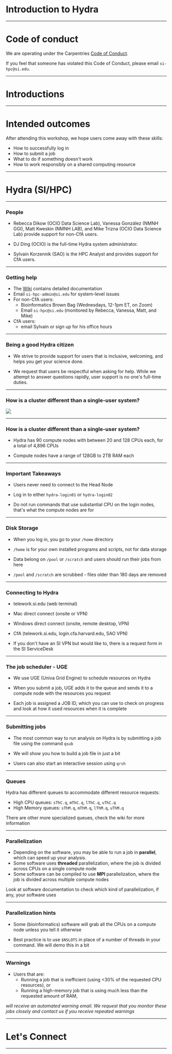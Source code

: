 <style>
.reveal h1,
.reveal h2,
.reveal h3,
.reveal h4,
.reveal h5,
.reveal h6 {
  text-transform: none;
}
</style>

# Introduction to Hydra

---

# Code of conduct
We are operating under the Carpentries [Code of Conduct](https://docs.carpentries.org/topic_folders/policies/code-of-conduct.html).

If you feel that someone has violated this Code of Conduct, please email `si-hpc@si.edu`.

---

# Introductions

---

# Intended outcomes
After attending this workshop, we hope users come away with these skills:

* How to successfully log in
* How to submit a job
* What to do if something doesn't work
* How to work responsibly on a shared computing resource

---

# Hydra (SI/HPC)

---

### People

* Rebecca Dikow (OCIO Data Science Lab), Vanessa González (NMNH GGI), Matt Kweskin (NMNH LAB), and Mike Trizna (OCIO Data Science Lab) provide support for non-CfA users.

* DJ Ding (OCIO) is the full-time Hydra system administrator.
* Sylvain Korzennik (SAO) is the HPC Analyst and provides support for CfA users.

---

### Getting help
* The [Wiki](https://confluence.si.edu/display/HPC/High+Performance+Computing) contains detailed documentation
* Email `si-hpc-admin@si.edu` for system-level issues
* For non-CfA users:
	* 	Bioinformatics Brown Bag (Wednesdays, 12-1pm ET, on Zoom)
	* Email `si-hpc@si.edu` (monitored by Rebecca, Vanessa, Matt, and Mike)
* CfA users:
	* email Sylvain or sign up for his office hours


---

### Being a good Hydra citizen
* We strive to provide support for users that is inclusive, welcoming, and helps you get your science done.

* We request that users be respectful when asking for help. While we attempt to answer questions rapidly, user support is no one's full-time duties.

---

### How is a cluster different than a single-user system?


![](https://i.imgur.com/nf1YzbQ.jpg)


---

### How is a cluster different than a single-user system?
* Hydra has 90 compute nodes with between 20 and 128 CPUs each, for a total of 4,896 CPUs

* Compute nodes have a range of 128GB to 2TB RAM each


---


### Important Takeaways

* Users never need to connect to the Head Node

* Log in to either `hydra-login01` or `hydra-login02`

* Do not run commands that use substantial CPU on the login nodes, that's what the compute nodes are for


---

### Disk Storage

* When you log in, you go to your `/home` directory

* `/home` is for your own installed programs and scripts, not for data storage

* Data belong on `/pool` or `/scratch` and users should run their jobs from here

* `/pool` and `/scratch` are scrubbed - files older than 180 days are removed

---

### Connecting to Hydra

* telework.si.edu (web terminal)
* Mac direct connect (onsite or VPN)
* Windows direct connect (onsite, remote desktop, VPN)
* CfA (telework.si.edu, login.cfa.harvard.edu, SAO VPN)

* If you don't have an SI VPN but would like to, there is a request form in the SI ServiceDesk

---

### The job scheduler - UGE

* We use UGE (Univa Grid Engine) to schedule resources on Hydra

* When you submit a job, UGE adds it to the queue and sends it to a compute node with the resources you request

* Each job is assigned a JOB ID, which you can use to check on progress and look at how it used resources when it is complete

---

### Submitting jobs

* The most common way to run analysis on Hydra is by submitting a job file using the command `qsub`

* We will show you how to build a job file in just a bit

* Users can also start an interactive session using `qrsh`

---

### Queues
Hydra has different queues to accommodate different resource requests:
* High CPU queues: `sThC.q`, `mThC.q`, `lThC.q`, `uThC.q`
* High Memory queues: `sThM.q`, `mThM.q`, `lThM.q`, `uThM.q`

There are other more specialized queues, check the wiki for more information

---

### Parallelization
* Depending on the software, you may be able to run a job in **parallel**, which can speed up your analysis.
* Some software uses **threaded** parallelization, where the job is divided across CPUs on a single compute node
* Some software can be compiled to use **MPI** parallelization, where the job is divided across multiple compute nodes


Look at software documentation to check which kind of parallelization, if any, your software uses

---

### Parallelization hints
* Some (bioinformatics) software will grab all the CPUs on a compute node unless you tell it otherwise

* Best practice is to use `$NSLOTS` in place of a number of threads in your command. We will demo this in a bit

---

### Warnings

* Users that are:
    * Running a job that is inefficient (using <30% of the requested CPU resources), or
    * Running a high-memory job that is using much less than the requested amount of RAM,

*will receive an automated warning email. We request that you monitor these jobs closely and contact us if you receive repeated warnings*

---

# Let's Connect

---
